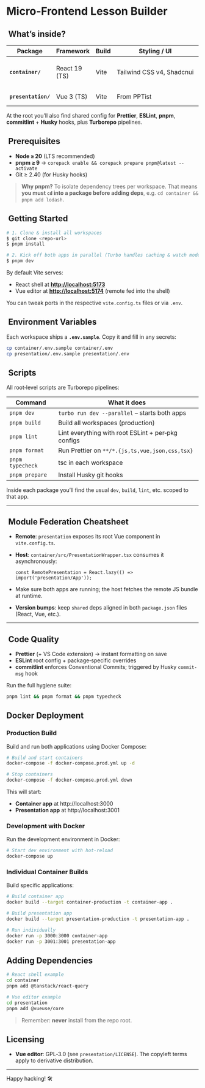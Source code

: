 # Micro‑Frontend Lesson Builder

##  What’s inside?

| Package             | Framework     | Build | Styling / UI              | Extra                                                             |
| ------------------- | ------------- | ----- | ------------------------- | ----------------------------------------------------------------- |
| **`container/`**    | React 19 (TS) | Vite  | Tailwind CSS v4, Shadcnui | Hosts `<PresentationWrapper>` that lazy‑mounts the remote Vue app |
| **`presentation/`** | Vue 3 (TS)    | Vite  | From PPTist               | GPL‑3.0 licensed PPTist editor                                    |

At the root you’ll also find shared config for **Prettier**, **ESLint**, **pnpm**, **commitlint** + **Husky** hooks, plus **Turborepo** pipelines.

##  Prerequisites

- **Node ≥ 20** (LTS recommended)
- **pnpm ≥ 9** → `corepack enable && corepack prepare pnpm@latest --activate`
- Git ≥ 2.40 (for Husky hooks)

> **Why pnpm?** To isolate dependency trees per workspace. That means **you must `cd` into a package before adding deps**, e.g. `cd container && pnpm add lodash`.

##  Getting Started

```bash
# 1. Clone & install all workspaces
$ git clone <repo-url>
$ pnpm install

# 2. Kick off both apps in parallel (Turbo handles caching & watch mode)
$ pnpm dev
```

By default Vite serves:

- React shell at **[http://localhost:5173](http://localhost:5173)**
- Vue editor at **[http://localhost:5174](http://localhost:5174)** (remote fed into the shell)

You can tweak ports in the respective `vite.config.ts` files or via `.env`.

##  Environment Variables

Each workspace ships a **`.env.sample`**. Copy it and fill in any secrets:

```bash
cp container/.env.sample container/.env
cp presentation/.env.sample presentation/.env
```

##  Scripts

All root‑level scripts are Turborepo pipelines:

| Command          | What it does                                       |
| ---------------- | -------------------------------------------------- |
| `pnpm dev`       | `turbo run dev --parallel` – starts both apps      |
| `pnpm build`     | Build all workspaces (production)                  |
| `pnpm lint`      | Lint everything with root ESLint + per‑pkg configs |
| `pnpm format`    | Run Prettier on `**/*.{js,ts,vue,json,css,tsx}`    |
| `pnpm typecheck` | tsc in each workspace                              |
| `pnpm prepare`   | Install Husky git hooks                            |

Inside each package you’ll find the usual `dev`, `build`, `lint`, etc. scoped to that app.

---

##  Module Federation Cheatsheet

- **Remote**: `presentation` exposes its root Vue component in `vite.config.ts`.

- **Host**: `container/src/PresentationWrapper.tsx` consumes it asynchronously:

  ```tsx
  const RemotePresentation = React.lazy(() => import('presentation/App'));
  ```

- Make sure both apps are running; the host fetches the remote JS bundle at runtime.

- **Version bumps**: keep `shared` deps aligned in both `package.json` files (React, Vue, etc.).

---

##  Code Quality

- **Prettier** (+ VS Code extension) → instant formatting on save
- **ESLint** root config + package‑specific overrides
- **commitlint** enforces Conventional Commits; triggered by Husky `commit-msg` hook

Run the full hygiene suite:

```bash
pnpm lint && pnpm format && pnpm typecheck
```

## Docker Deployment

### Production Build

Build and run both applications using Docker Compose:

```bash
# Build and start containers
docker-compose -f docker-compose.prod.yml up -d

# Stop containers
docker-compose -f docker-compose.prod.yml down
```

This will start:

- **Container app** at http://localhost:3000
- **Presentation app** at http://localhost:3001

### Development with Docker

Run the development environment in Docker:

```bash
# Start dev environment with hot-reload
docker-compose up
```

### Individual Container Builds

Build specific applications:

```bash
# Build container app
docker build --target container-production -t container-app .

# Build presentation app
docker build --target presentation-production -t presentation-app .

# Run individually
docker run -p 3000:3000 container-app
docker run -p 3001:3001 presentation-app
```

## Adding Dependencies

```bash
# React shell example
cd container
pnpm add @tanstack/react-query

# Vue editor example
cd presentation
pnpm add @vueuse/core
```

> Remember: **never** install from the repo root.

## Licensing

- **Vue editor**: GPL‑3.0 (see `presentation/LICENSE`). The copyleft terms apply to derivative distribution.

---

Happy hacking! 🛠️
